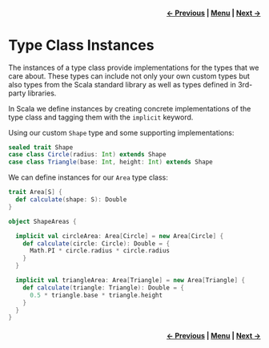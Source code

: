 <h4 align="right">
    <a href="lesson2_1_classes.md">← Previous</a> |
    <a href="../README.md">Menu</a> |
    <a href="lesson2_3_1_interface_objects.md">Next →</a>
</h4>

<h1>Type Class Instances</h1>

The instances of a type class provide implementations for the types that we care about. These types can include not only 
your own custom types but also types from the Scala standard library as well as types defined in 3rd-party libraries.

In Scala we define instances by creating concrete implementations of the type class and tagging them with the `implicit` 
keyword.

Using our custom `Shape` type and some supporting implementations:
```scala
sealed trait Shape
case class Circle(radius: Int) extends Shape
case class Triangle(base: Int, height: Int) extends Shape
```

We can define instances for our `Area` type class:
```scala
trait Area[S] {
  def calculate(shape: S): Double
}

object ShapeAreas {

  implicit val circleArea: Area[Circle] = new Area[Circle] {
    def calculate(circle: Circle): Double = {
      Math.PI * circle.radius * circle.radius
    }
  }

  implicit val triangleArea: Area[Triangle] = new Area[Triangle] {
    def calculate(triangle: Triangle): Double = {
      0.5 * triangle.base * triangle.height
    }
  }
}
```

<h4 align="right">
    <a href="lesson2_1_classes.md">← Previous</a> |
    <a href="../README.md">Menu</a> |
    <a href="lesson2_3_1_interface_objects.md">Next →</a>
</h4>